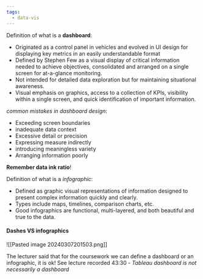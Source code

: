 ```yaml
---
tags:
  - data-vis
---
```

Definition of what is a **dashboard**:
- Originated as a control panel in vehicles and evolved in UI design for displaying key metrics in an easily understandable format
- Defined by Stephen Few as a visual display of critical information needed to achieve objectives, consolidated and arranged on a single screen for at-a-glance monitoring.
- Not intended for detailed data exploration but for maintaining situational awareness.
- Visual emphasis on graphics, access to a collection of KPIs, visibility within a single screen, and quick identification of important information.

*common mistakes in dashboard design*:
- Exceeding screen boundaries
- inadequate data context
- Excessive detail or precision
- Expressing measure indirectly
- introducing meaningless variety
- Arranging information poorly

**Remember data ink ratio**!

Definition of what is a *infographic*:
- Defined as graphic visual representations of information designed to present complex information quickly and clearly.
- Types include maps, timelines, comparison charts, etc.
- Good infographics are functional, multi-layered, and both beautiful and true to the data.

#### Dashes VS infographics
![[Pasted image 20240307201503.png]]

The lecturer said that for the coursework we can define a dashboard or an infographic, it is ok! See lecture recorded 43:30 - *Tableau dashboard is not necessarily a dashboard*

